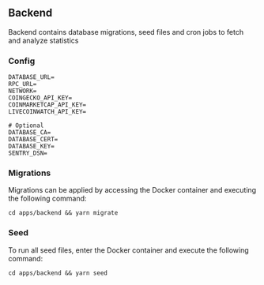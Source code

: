 ## Backend

Backend contains database migrations, seed files and cron jobs to fetch and analyze statistics

### Config

```
DATABASE_URL=
RPC_URL=
NETWORK=
COINGECKO_API_KEY=
COINMARKETCAP_API_KEY=
LIVECOINWATCH_API_KEY=

# Optional
DATABASE_CA=
DATABASE_CERT=
DATABASE_KEY=
SENTRY_DSN=
```

### Migrations

Migrations can be applied by accessing the Docker container and executing the following command:

```
cd apps/backend && yarn migrate
```

### Seed

To run all seed files, enter the Docker container and execute the following command:

```
cd apps/backend && yarn seed
```
